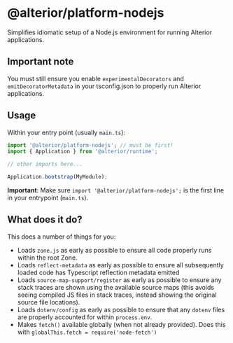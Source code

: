 # @alterior/platform-nodejs

Simplifies idiomatic setup of a Node.js environment for 
running Alterior applications.

## Important note

You must still ensure you enable `experimentalDecorators` and `emitDecoratorMetadata` in your tsconfig.json to properly run Alterior applications.

## Usage

Within your entry point (usually `main.ts`):

```typescript
import '@alterior/platform-nodejs'; // must be first!
import { Application } from '@alterior/runtime';

// other imports here...

Application.bootstrap(MyModule);
```
**Important**: Make sure `import '@alterior/platform-nodejs';` is the first line in your entrypoint (`main.ts`).

## What does it do?

This does a number of things for you:
- Loads `zone.js` as early as possible to
  ensure all code properly runs within the root Zone.
- Loads `reflect-metadata` as early as possible to 
  ensure all subsequently loaded code has Typescript
  reflection metadata emitted
- Loads `source-map-support/register` as early as possible 
  to ensure any stack traces are shown using the available 
  source maps (this avoids seeing compiled JS files in stack traces, instead showing the original source file locations).
- Loads `dotenv/config` as early as possible to ensure that 
  any `dotenv` files are properly accounted for within `process.env`.
- Makes `fetch()` available globally (when not already provided). Does this with `globalThis.fetch = require('node-fetch')`
